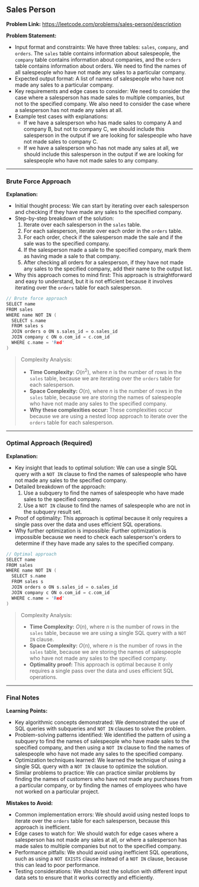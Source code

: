 ## Sales Person
**Problem Link:** https://leetcode.com/problems/sales-person/description

**Problem Statement:**
- Input format and constraints: We have three tables: `sales`, `company`, and `orders`. The `sales` table contains information about salespeople, the `company` table contains information about companies, and the `orders` table contains information about orders. We need to find the names of all salespeople who have not made any sales to a particular company.
- Expected output format: A list of names of salespeople who have not made any sales to a particular company.
- Key requirements and edge cases to consider: We need to consider the case where a salesperson has made sales to multiple companies, but not to the specified company. We also need to consider the case where a salesperson has not made any sales at all.
- Example test cases with explanations: 
  - If we have a salesperson who has made sales to company A and company B, but not to company C, we should include this salesperson in the output if we are looking for salespeople who have not made sales to company C.
  - If we have a salesperson who has not made any sales at all, we should include this salesperson in the output if we are looking for salespeople who have not made sales to any company.

---

### Brute Force Approach

**Explanation:**
- Initial thought process: We can start by iterating over each salesperson and checking if they have made any sales to the specified company.
- Step-by-step breakdown of the solution: 
  1. Iterate over each salesperson in the `sales` table.
  2. For each salesperson, iterate over each order in the `orders` table.
  3. For each order, check if the salesperson made the sale and if the sale was to the specified company.
  4. If the salesperson made a sale to the specified company, mark them as having made a sale to that company.
  5. After checking all orders for a salesperson, if they have not made any sales to the specified company, add their name to the output list.
- Why this approach comes to mind first: This approach is straightforward and easy to understand, but it is not efficient because it involves iterating over the `orders` table for each salesperson.

```cpp
// Brute force approach
SELECT name
FROM sales
WHERE name NOT IN (
  SELECT s.name
  FROM sales s
  JOIN orders o ON s.sales_id = o.sales_id
  JOIN company c ON o.com_id = c.com_id
  WHERE c.name = 'Red'
)
```

> Complexity Analysis:
> - **Time Complexity:** $O(n^2)$, where $n$ is the number of rows in the `sales` table, because we are iterating over the `orders` table for each salesperson.
> - **Space Complexity:** $O(n)$, where $n$ is the number of rows in the `sales` table, because we are storing the names of salespeople who have not made any sales to the specified company.
> - **Why these complexities occur:** These complexities occur because we are using a nested loop approach to iterate over the `orders` table for each salesperson.

---

### Optimal Approach (Required)

**Explanation:**
- Key insight that leads to optimal solution: We can use a single SQL query with a `NOT IN` clause to find the names of salespeople who have not made any sales to the specified company.
- Detailed breakdown of the approach: 
  1. Use a subquery to find the names of salespeople who have made sales to the specified company.
  2. Use a `NOT IN` clause to find the names of salespeople who are not in the subquery result set.
- Proof of optimality: This approach is optimal because it only requires a single pass over the data and uses efficient SQL operations.
- Why further optimization is impossible: Further optimization is impossible because we need to check each salesperson's orders to determine if they have made any sales to the specified company.

```cpp
// Optimal approach
SELECT name
FROM sales
WHERE name NOT IN (
  SELECT s.name
  FROM sales s
  JOIN orders o ON s.sales_id = o.sales_id
  JOIN company c ON o.com_id = c.com_id
  WHERE c.name = 'Red'
)
```

> Complexity Analysis:
> - **Time Complexity:** $O(n)$, where $n$ is the number of rows in the `sales` table, because we are using a single SQL query with a `NOT IN` clause.
> - **Space Complexity:** $O(n)$, where $n$ is the number of rows in the `sales` table, because we are storing the names of salespeople who have not made any sales to the specified company.
> - **Optimality proof:** This approach is optimal because it only requires a single pass over the data and uses efficient SQL operations.

---

### Final Notes

**Learning Points:**
- Key algorithmic concepts demonstrated: We demonstrated the use of SQL queries with subqueries and `NOT IN` clauses to solve the problem.
- Problem-solving patterns identified: We identified the pattern of using a subquery to find the names of salespeople who have made sales to the specified company, and then using a `NOT IN` clause to find the names of salespeople who have not made any sales to the specified company.
- Optimization techniques learned: We learned the technique of using a single SQL query with a `NOT IN` clause to optimize the solution.
- Similar problems to practice: We can practice similar problems by finding the names of customers who have not made any purchases from a particular company, or by finding the names of employees who have not worked on a particular project.

**Mistakes to Avoid:**
- Common implementation errors: We should avoid using nested loops to iterate over the `orders` table for each salesperson, because this approach is inefficient.
- Edge cases to watch for: We should watch for edge cases where a salesperson has not made any sales at all, or where a salesperson has made sales to multiple companies but not to the specified company.
- Performance pitfalls: We should avoid using inefficient SQL operations, such as using a `NOT EXISTS` clause instead of a `NOT IN` clause, because this can lead to poor performance.
- Testing considerations: We should test the solution with different input data sets to ensure that it works correctly and efficiently.